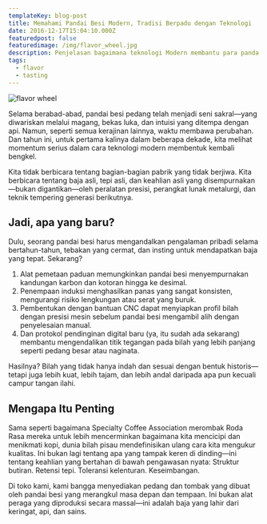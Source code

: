 ```yaml
---
templateKey: blog-post
title: Memahami Pandai Besi Modern, Tradisi Berpadu dengan Teknologi
date: 2016-12-17T15:04:10.000Z
featuredpost: false
featuredimage: /img/flavor_wheel.jpg
description: Penjelasan bagaimana teknologi Modern membantu para panda besi untuk membuat karya yang lebih banyak dan lebih berkualitas.
tags:
  - flavor
  - tasting
---
```

![flavor wheel](/img/flavor_wheel.jpg)

Selama berabad-abad, pandai besi pedang telah menjadi seni sakral—yang diwariskan melalui magang, bekas luka, dan intuisi yang ditempa dengan api. Namun, seperti semua kerajinan lainnya, waktu membawa perubahan. Dan tahun ini, untuk pertama kalinya dalam beberapa dekade, kita melihat momentum serius dalam cara teknologi modern membentuk kembali bengkel.

Kita tidak berbicara tentang bagian-bagian pabrik yang tidak berjiwa. Kita berbicara tentang baja asli, tepi asli, dan keahlian asli yang disempurnakan—bukan digantikan—oleh peralatan presisi, perangkat lunak metalurgi, dan teknik tempering generasi berikutnya.

## Jadi, apa yang baru?

Dulu, seorang pandai besi harus mengandalkan pengalaman pribadi selama bertahun-tahun, tebakan yang cermat, dan insting untuk mendapatkan baja yang tepat. Sekarang?

1. Alat pemetaan paduan memungkinkan pandai besi menyempurnakan kandungan karbon dan kotoran hingga ke desimal.
2. Penempaan induksi menghasilkan panas yang sangat konsisten, mengurangi risiko lengkungan atau serat yang buruk.
3. Pembentukan dengan bantuan CNC dapat menyiapkan profil bilah dengan presisi mesin sebelum pandai besi mengambil alih dengan penyelesaian manual.
4. Dan protokol pendinginan digital baru (ya, itu sudah ada sekarang) membantu mengendalikan titik tegangan pada bilah yang lebih panjang seperti pedang besar atau naginata.

Hasilnya? Bilah yang tidak hanya indah dan sesuai dengan bentuk historis—tetapi juga lebih kuat, lebih tajam, dan lebih andal daripada apa pun kecuali campur tangan ilahi.

## Mengapa Itu Penting

Sama seperti bagaimana Specialty Coffee Association merombak Roda Rasa mereka untuk lebih mencerminkan bagaimana kita mencicipi dan menikmati kopi, dunia bilah pisau mendefinisikan ulang cara kita mengukur kualitas. Ini bukan lagi tentang apa yang tampak keren di dinding—ini tentang keahlian yang bertahan di bawah pengawasan nyata:
Struktur butiran. Retensi tepi. Toleransi kelenturan. Keseimbangan.

Di toko kami, kami bangga menyediakan pedang dan tombak yang dibuat oleh pandai besi yang merangkul masa depan dan tempaan. Ini bukan alat peraga yang diproduksi secara massal—ini adalah baja yang lahir dari keringat, api, dan sains.
